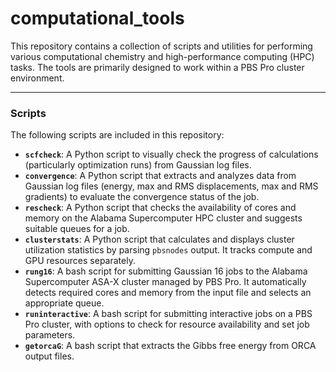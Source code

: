 # computational_tools
This repository contains a collection of scripts and utilities for performing various computational chemistry and high-performance computing (HPC) tasks. The tools are primarily designed to work within a PBS Pro cluster environment.

---

### Scripts

The following scripts are included in this repository:

* **`scfcheck`**: A Python script to visually check the progress of calculations (particularly optimization runs) from Gaussian log files.
* **`convergence`**: A Python script that extracts and analyzes data from Gaussian log files (energy, max and RMS displacements, max and RMS gradients) to evaluate the convergence status of the job.
* **`rescheck`**: A Python script that checks the availability of cores and memory on the Alabama Supercomputer HPC cluster and suggests suitable queues for a job.
* **`clusterstats`**: A Python script that calculates and displays cluster utilization statistics by parsing `pbsnodes` output. It tracks compute and GPU resources separately.
* **`rung16`**: A bash script for submitting Gaussian 16 jobs to the Alabama Supercomputer ASA-X cluster managed by PBS Pro. It automatically detects required cores and memory from the input file and selects an appropriate queue.
* **`runinteractive`**: A bash script for submitting interactive jobs on a PBS Pro cluster, with options to check for resource availability and set job parameters.
* **`getorcaG`**: A bash script that extracts the Gibbs free energy from ORCA output files.
